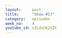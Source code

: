 ```yaml
---
layout:     post
title:      "Show #17"
category:   episodes
week_no:    4
youtube_id: sZLdxGK2tZk
---
```


